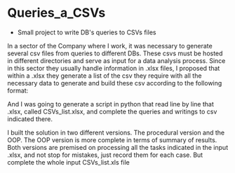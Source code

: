 # Queries_a_CSVs
- Small project to write DB's queries to CSVs files

In a sector of the Company where I work, it was necessary to generate several csv files from queries to different DBs.
These csvs must be hosted in different directories and serve as input for a data analysis process.
Since in this sector they usually handle information in .xlsx files, I proposed that within a .xlsx they generate a 
list of the csv they require with all the necessary data to generate and build these csv according to the following format:


And I was going to generate a script in python that read line by line that .xlsx, 
called CSVs_list.xlsx, and complete the queries and writings to csv indicated there.

I built the solution in two different versions. The procedural version and the OOP.
The OOP version is more complete in terms of summary of results.
Both versions are premised on processing all the tasks indicated in the input .xlsx, 
and not stop for mistakes, just record them for each case. But complete the whole input CSVs_list.xls file


